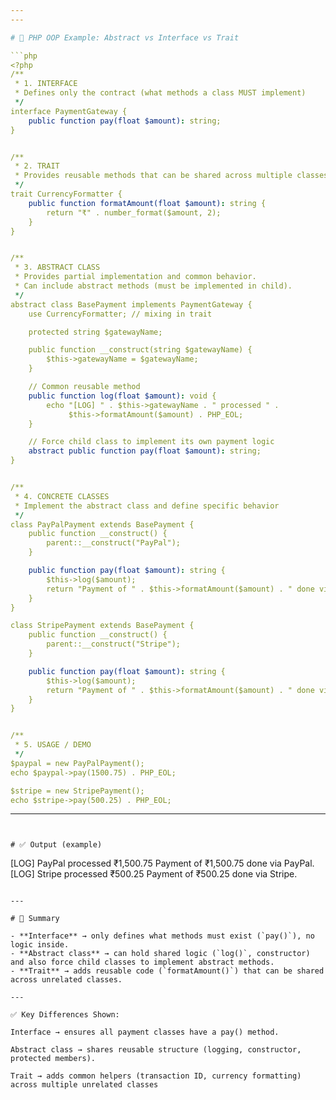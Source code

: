 ```yaml
---
---

# 📌 PHP OOP Example: Abstract vs Interface vs Trait

```php
<?php
/**
 * 1. INTERFACE
 * Defines only the contract (what methods a class MUST implement)
 */
interface PaymentGateway {
    public function pay(float $amount): string;
}


/**
 * 2. TRAIT
 * Provides reusable methods that can be shared across multiple classes
 */
trait CurrencyFormatter {
    public function formatAmount(float $amount): string {
        return "₹" . number_format($amount, 2);
    }
}


/**
 * 3. ABSTRACT CLASS
 * Provides partial implementation and common behavior.
 * Can include abstract methods (must be implemented in child).
 */
abstract class BasePayment implements PaymentGateway {
    use CurrencyFormatter; // mixing in trait

    protected string $gatewayName;

    public function __construct(string $gatewayName) {
        $this->gatewayName = $gatewayName;
    }

    // Common reusable method
    public function log(float $amount): void {
        echo "[LOG] " . $this->gatewayName . " processed " .
             $this->formatAmount($amount) . PHP_EOL;
    }

    // Force child class to implement its own payment logic
    abstract public function pay(float $amount): string;
}


/**
 * 4. CONCRETE CLASSES
 * Implement the abstract class and define specific behavior
 */
class PayPalPayment extends BasePayment {
    public function __construct() {
        parent::__construct("PayPal");
    }

    public function pay(float $amount): string {
        $this->log($amount);
        return "Payment of " . $this->formatAmount($amount) . " done via PayPal.";
    }
}

class StripePayment extends BasePayment {
    public function __construct() {
        parent::__construct("Stripe");
    }

    public function pay(float $amount): string {
        $this->log($amount);
        return "Payment of " . $this->formatAmount($amount) . " done via Stripe.";
    }
}


/**
 * 5. USAGE / DEMO
 */
$paypal = new PayPalPayment();
echo $paypal->pay(1500.75) . PHP_EOL;

$stripe = new StripePayment();
echo $stripe->pay(500.25) . PHP_EOL;
```

---
```


# ✅ Output (example)

```
[LOG] PayPal processed ₹1,500.75
Payment of ₹1,500.75 done via PayPal.
[LOG] Stripe processed ₹500.25
Payment of ₹500.25 done via Stripe.
```

---

# 🔑 Summary

- **Interface** → only defines what methods must exist (`pay()`), no logic inside.
- **Abstract class** → can hold shared logic (`log()`, constructor) and also force child classes to implement abstract methods.
- **Trait** → adds reusable code (`formatAmount()`) that can be shared across unrelated classes.

---

✅ Key Differences Shown:

Interface → ensures all payment classes have a pay() method.

Abstract class → shares reusable structure (logging, constructor, protected members).

Trait → adds common helpers (transaction ID, currency formatting) across multiple unrelated classes
